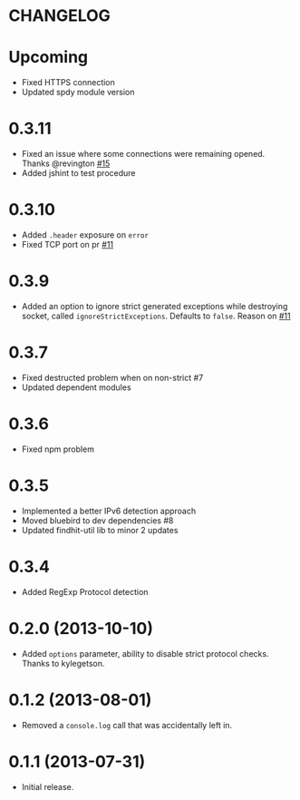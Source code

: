 CHANGELOG
=========

# Upcoming
- Fixed HTTPS connection
- Updated spdy module version

# 0.3.11
- Fixed an issue where some connections were remaining opened. Thanks @revington [#15](https://github.com/findhit/proxywrap/issues/15)
- Added jshint to test procedure

# 0.3.10
- Added `.header` exposure on `error`
- Fixed TCP port on pr [#11](https://github.com/findhit/proxywrap/pull/11)

# 0.3.9
- Added an option to ignore strict generated exceptions while destroying socket,
  called `ignoreStrictExceptions`. Defaults to `false`. Reason on [#11](https://github.com/findhit/proxywrap/issues/11)

# 0.3.7
- Fixed destructed problem when on non-strict #7
- Updated dependent modules

# 0.3.6
- Fixed npm problem

# 0.3.5
- Implemented a better IPv6 detection approach
- Moved bluebird to dev dependencies #8
- Updated findhit-util lib to minor 2 updates

# 0.3.4
- Added RegExp Protocol detection

# 0.2.0 (2013-10-10)
- Added `options` parameter, ability to disable strict protocol checks.  Thanks to kylegetson.

# 0.1.2 (2013-08-01)
- Removed a `console.log` call that was accidentally left in.

# 0.1.1 (2013-07-31)
- Initial release.
